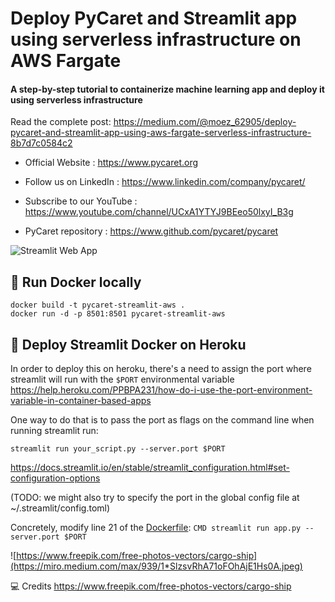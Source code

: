 # Deploy PyCaret and Streamlit app using serverless infrastructure on AWS Fargate
#### A step-by-step tutorial to containerize machine learning app and deploy it using serverless infrastructure

Read the complete post: https://medium.com/@moez_62905/deploy-pycaret-and-streamlit-app-using-aws-fargate-serverless-infrastructure-8b7d7c0584c2

- Official Website : https://www.pycaret.org

- Follow us on LinkedIn : https://www.linkedin.com/company/pycaret/

- Subscribe to our YouTube : https://www.youtube.com/channel/UCxA1YTYJ9BEeo50lxyI_B3g 

- PyCaret repository : https://www.github.com/pycaret/pycaret

![Streamlit Web App](https://miro.medium.com/max/1050/1*TesAmfCyanOeMEPiYxInUg.png)


## 🐋 Run Docker locally

```
docker build -t pycaret-streamlit-aws .
docker run -d -p 8501:8501 pycaret-streamlit-aws
```

## 🚀 Deploy Streamlit Docker on Heroku

In order to deploy this on heroku, there's a need to assign the port where streamlit will run with the `$PORT` environmental variable
https://help.heroku.com/PPBPA231/how-do-i-use-the-port-environment-variable-in-container-based-apps

One way to do that is to pass the port as flags on the command line when running streamlit run:
```
streamlit run your_script.py --server.port $PORT
```
https://docs.streamlit.io/en/stable/streamlit_configuration.html#set-configuration-options

(TODO: we might also try to specify the port in the global config file at ~/.streamlit/config.toml)

Concretely, modify line 21 of the [Dockerfile](Dockerfile):
`CMD streamlit run app.py --server.port $PORT`

![https://www.freepik.com/free-photos-vectors/cargo-ship](https://miro.medium.com/max/939/1*SlzsvRhA71oFOhAjE1Hs0A.jpeg)

💻 Credits
https://www.freepik.com/free-photos-vectors/cargo-ship
